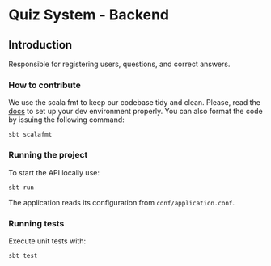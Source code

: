 # Quiz System - Backend

## Introduction

Responsible for registering users, questions, and correct answers.

### How to contribute

We use the scala fmt to keep our codebase tidy and clean. Please, read the [docs](https://scalameta.org/scalafmt/) to set up your dev environment properly.
You can also format the code by issuing the following command:

```
sbt scalafmt
```

### Running the project

To start the API locally use:

```
sbt run
```

The application reads its configuration from `conf/application.conf`.

### Running tests

Execute unit tests with:

```
sbt test
```
